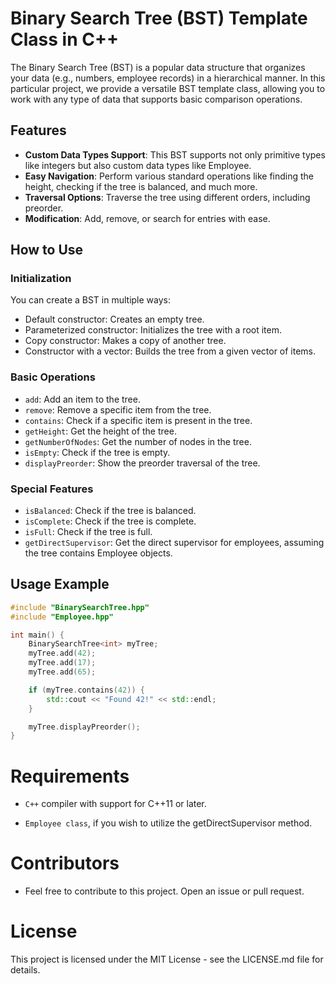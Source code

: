 # Binary Search Tree (BST) Template Class in C++

The Binary Search Tree (BST) is a popular data structure that organizes your data (e.g., numbers, employee records) in a hierarchical manner. In this particular project, we provide a versatile BST template class, allowing you to work with any type of data that supports basic comparison operations.

## Features

- **Custom Data Types Support**: This BST supports not only primitive types like integers but also custom data types like Employee.
- **Easy Navigation**: Perform various standard operations like finding the height, checking if the tree is balanced, and much more.
- **Traversal Options**: Traverse the tree using different orders, including preorder.
- **Modification**: Add, remove, or search for entries with ease.

## How to Use

### Initialization

You can create a BST in multiple ways:
- Default constructor: Creates an empty tree.
- Parameterized constructor: Initializes the tree with a root item.
- Copy constructor: Makes a copy of another tree.
- Constructor with a vector: Builds the tree from a given vector of items.

### Basic Operations

- `add`: Add an item to the tree.
- `remove`: Remove a specific item from the tree.
- `contains`: Check if a specific item is present in the tree.
- `getHeight`: Get the height of the tree.
- `getNumberOfNodes`: Get the number of nodes in the tree.
- `isEmpty`: Check if the tree is empty.
- `displayPreorder`: Show the preorder traversal of the tree.

### Special Features

- `isBalanced`: Check if the tree is balanced.
- `isComplete`: Check if the tree is complete.
- `isFull`: Check if the tree is full.
- `getDirectSupervisor`: Get the direct supervisor for employees, assuming the tree contains Employee objects.

## Usage Example

```cpp
#include "BinarySearchTree.hpp"
#include "Employee.hpp"

int main() {
    BinarySearchTree<int> myTree;
    myTree.add(42);
    myTree.add(17);
    myTree.add(65);

    if (myTree.contains(42)) {
        std::cout << "Found 42!" << std::endl;
    }

    myTree.displayPreorder();
}

```
# Requirements

- `C++` compiler with support for C++11 or later.

- `Employee class`, if you wish to utilize the getDirectSupervisor method.

# Contributors

- Feel free to contribute to this project. Open an issue or pull request.

# License

This project is licensed under the MIT License - see the LICENSE.md file for details.



